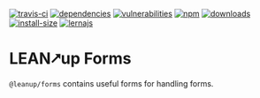 [![travis-ci][travis-ci]][travis-ci-url]
[![dependencies][dependencies]][dependencies-url]
[![vulnerabilities][vulnerabilities]][vulnerabilities-url]
[![npm][npm]][npm-url]
[![downloads][downloads]][downloads-url]
[![install-size][install-size]][install-size-url]
[![lernajs][lernajs]][lernajs-url]

[npm]: https://img.shields.io/npm/v/@leanup/forms
[npm-url]: https://www.npmjs.com/package/@leanup/forms
[dependencies]: https://img.shields.io/david/modevel/leanup?path=forms
[dependencies-url]: https://david-dm.org/modevel/leanup?path=forms
[vulnerabilities]: https://img.shields.io/snyk/vulnerabilities/npm/@leanup/forms
[vulnerabilities-url]: https://snyk.io/test/npm/@leanup/forms
[downloads]: https://img.shields.io/npm/dm/@leanup/forms
[downloads-url]: https://npmcharts.com/compare/@leanup/forms?minimal=true
[travis-ci]: https://travis-ci.com/modevel/leanup.svg?branch=master
[travis-ci-url]: https://travis-ci.com/modevel/leanup
[install-size]: https://packagephobia.now.sh/badge?p=@leanup/forms@next
[install-size-url]: https://packagephobia.now.sh/result?p=@leanup/forms@next
[lernajs]: https://img.shields.io/badge/managed%20with-lerna-blueviolet
[lernajs-url]: https://lerna.js.org

# LEAN⭧up Forms

`@leanup/forms` contains useful forms for handling forms.
